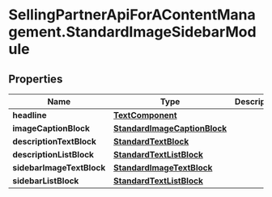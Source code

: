 # SellingPartnerApiForAContentManagement.StandardImageSidebarModule

## Properties

Name | Type | Description | Notes
------------ | ------------- | ------------- | -------------
**headline** | [**TextComponent**](TextComponent.md) |  | [optional] 
**imageCaptionBlock** | [**StandardImageCaptionBlock**](StandardImageCaptionBlock.md) |  | [optional] 
**descriptionTextBlock** | [**StandardTextBlock**](StandardTextBlock.md) |  | [optional] 
**descriptionListBlock** | [**StandardTextListBlock**](StandardTextListBlock.md) |  | [optional] 
**sidebarImageTextBlock** | [**StandardImageTextBlock**](StandardImageTextBlock.md) |  | [optional] 
**sidebarListBlock** | [**StandardTextListBlock**](StandardTextListBlock.md) |  | [optional] 


